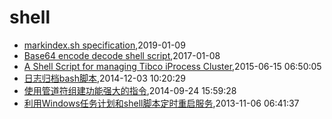 # shell
* [markindex.sh specification](/markindex),2019-01-09
* [Base64 encode decode shell script](/2017/2017-01-08-base64-encode-decode-shell),2017-01-08
* [A Shell Script for managing Tibco iProcess Cluster](/2015/2015-06-15-a-shell-script-for-managing-tibco-iprocess-cluster),2015-06-15 06:50:05
* [日志归档bash脚本](/2014/2014-12-03-shell-for-log-achive),2014-12-03 10:20:29
* [使用管道符组建功能强大的指令](/2014/2014-09-24-using-pipe-operator-to-impl-powful-commands),2014-09-24 15:59:28
* [利用Windows任务计划和shell脚本定时重启服务](/2013/2013-11-06-using-schedule-job-to-auto-start-service),2013-11-06 06:41:37

